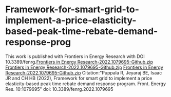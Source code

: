 # Framework-for-smart-grid-to-implement-a-price-elasticity-based-peak-time-rebate-demand-response-prog
This work is published with Frontiers in Energy Research with DOI 10.3389/fenrg.[Frontiers in Energy Research-2022.1079695-Github.zip](https://github.com/Rajendhar4u/Framework-for-smart-grid-to-implement-a-price-elasticity-based-peak-time-rebate-demand-response-prog/files/10299076/Frontiers.in.Energy.Research-2022.1079695-Github.zip)
[Frontiers in Energy Research-2022.1079695-Github.zip](https://github.com/Rajendhar4u/Framework-for-smart-grid-to-implement-a-price-elasticity-based-peak-time-rebate-demand-response-prog/files/10299077/Frontiers.in.Energy.Research-2022.1079695-Github.zip)
[Frontiers in Energy Research-2022.1079695-Github.zip](https://github.com/Rajendhar4u/Framework-for-smart-grid-to-implement-a-price-elasticity-based-peak-time-rebate-demand-response-prog/files/10299078/Frontiers.in.Energy.Research-2022.1079695-Github.zip)
Citation:"Puppala R, Jeyaraj BE, Isaac JR and CH HB (2022), Framework for smart grid to implement a price elasticity-based
peak time rebate demand response program. Front. Energy Res. 10:1079695"
doi: 10.3389/fenrg.2022.1079695
